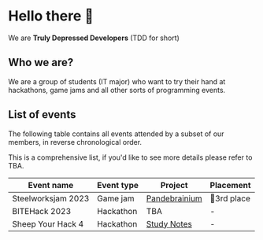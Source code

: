 # Hello there 👋

We are **Truly Depressed Developers** (TDD for short)

## Who we are?
We are a group of students (IT major) who want to try their hand at hackathons, game jams and all other sorts of programming events.

## List of events
The following table contains all events attended by a subset of our members, in reverse chronological order.

This is a comprehensive list, if you'd like to see more details please refer to TBA.

| Event name | Event type | Project | Placement |
|---|---|---|---|
| Steelworksjam 2023 | Game jam | [Pandebrainium](https://github.com/Truly-Depressed-Developers/steelworksjam-2023) | 🥉3rd place |
| BITEHack 2023 | Hackathon | TBA | - |
| Sheep Your Hack 4 | Hackathon | [Study Notes](https://github.com/Truly-Depressed-Developers/study-notes) | - |

